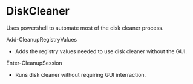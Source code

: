 # DiskCleaner
Uses powershell to automate most of the disk cleaner process. 

Add-CleanupRegistryValues
* Adds the registry values needed to use disk cleaner without the GUI.

Enter-CleanupSession
* Runs disk cleaner without requiring GUI interraction.
